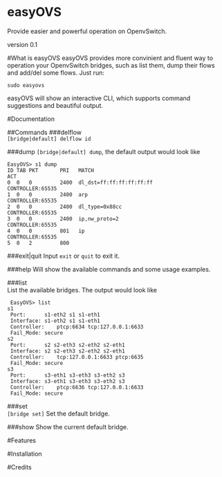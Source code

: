 easyOVS
=======

Provide easier and powerful operation on OpenvSwitch.

version 0.1

#What is easyOVS
easyOVS provides more convinient and fluent way to operation your OpenvSwitch bridges, such as list them, dump their flows and add/del some flows.
Just run:

`sudo easyovs`

easyOVS will show an interactive CLI, which supports command suggestions and beautiful output.
  
#Documentation

##Commands
###delflow  
`[bridge|default] delflow id`

###dump
`[bridge|default] dump`, the default output would look like

```
EasyOVS> s1 dump
ID TAB PKT       PRI   MATCH                                                       ACT                 
0  0   0         2400  dl_dst=ff:ff:ff:ff:ff:ff                                    CONTROLLER:65535    
1  0   0         2400  arp                                                         CONTROLLER:65535    
2  0   0         2400  dl_type=0x88cc                                              CONTROLLER:65535    
3  0   0         2400  ip,nw_proto=2                                               CONTROLLER:65535    
4  0   0         801   ip                                                          CONTROLLER:65535    
5  0   2         800                
```

###exit|quit
Input `exit` or `quit` to exit it.

###help
Will show the available commands and some usage examples.

###list  
List the available bridges. The output would look like
```
 EasyOVS> list
s1
 Port:		s1-eth2 s1 s1-eth1
 Interface:	s1-eth2 s1 s1-eth1
 Controller:	ptcp:6634 tcp:127.0.0.1:6633
 Fail_Mode:	secure
s2
 Port:		s2 s2-eth3 s2-eth2 s2-eth1
 Interface:	s2 s2-eth3 s2-eth2 s2-eth1
 Controller:	tcp:127.0.0.1:6633 ptcp:6635
 Fail_Mode:	secure
s3
 Port:		s3-eth1 s3-eth3 s3-eth2 s3
 Interface:	s3-eth1 s3-eth3 s3-eth2 s3
 Controller:	ptcp:6636 tcp:127.0.0.1:6633
 Fail_Mode:	secure

``` 

###set  
`[bridge set]`
Set the default bridge.

###show
Show the current default bridge.

#Features

#Installation

#Credits